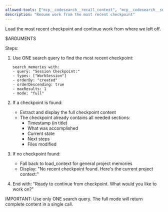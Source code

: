 ```yaml
---
allowed-tools: ["mcp__codesearch__recall_context", "mcp__codesearch__search_memories", "mcp__codesearch__load_context", "mcp__codesearch__unified_memory"]
description: "Resume work from the most recent checkpoint"
---
```


Load the most recent checkpoint and continue work from where we left off.

$ARGUMENTS

Steps:
1. Use ONE search query to find the most recent checkpoint:
   ```
   search_memories with:
   - query: "Session Checkpoint:"
   - types: ["WorkSession"] 
   - orderBy: "created"
   - orderDescending: true
   - maxResults: 1
   - mode: "full"
   ```

2. If a checkpoint is found:
   - Extract and display the full checkpoint content
   - The checkpoint already contains all needed sections:
     - Timestamp (in title)
     - What was accomplished
     - Current state
     - Next steps
     - Files modified

3. If no checkpoint found:
   - Fall back to load_context for general project memories
   - Display: "No recent checkpoint found. Here's the current project context:"

4. End with: "Ready to continue from checkpoint. What would you like to work on?"

IMPORTANT: Use only ONE search query. The full mode will return complete content in a single call.
